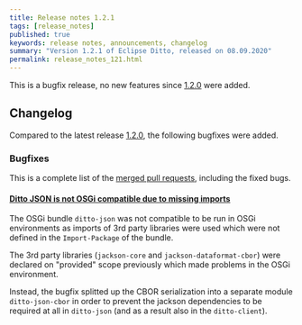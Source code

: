 ```yaml
---
title: Release notes 1.2.1
tags: [release_notes]
published: true
keywords: release notes, announcements, changelog
summary: "Version 1.2.1 of Eclipse Ditto, released on 08.09.2020"
permalink: release_notes_121.html
---
```


This is a bugfix release, no new features since [1.2.0](release_notes_120.html) were added.

## Changelog

Compared to the latest release [1.2.0](release_notes_120.html), the following bugfixes were added.

### Bugfixes

This is a complete list of the
[merged pull requests](https://github.com/eclipse/ditto/pulls?q=is%3Apr+milestone%3A1.2.1), including the fixed bugs.


#### [Ditto JSON is not OSGi compatible due to missing imports](https://github.com/eclipse/ditto/issues/790)

The OSGi bundle `ditto-json` was not compatible to be run in OSGi environments as imports of 3rd party libraries
were used which were not defined in the `Import-Package` of the bundle.

The 3rd party libraries (`jackson-core` and `jackson-dataformat-cbor`) were declared on "provided" scope previously 
which made problems in the OSGi environment.

Instead, the bugfix splitted up the CBOR serialization into a separate module `ditto-json-cbor` in order to prevent the
jackson dependencies to be required at all in `ditto-json` (and as a result also in the `ditto-client`).
